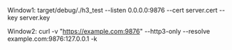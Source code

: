 Window1:
target/debug/./h3_test --listen 0.0.0.0:9876 --cert server.cert --key server.key

Window2:
curl -v "https://example.com:9876" --http3-only --resolve example.com:9876:127.0.0.1 -k
